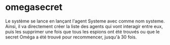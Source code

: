 # omegasecret

Le système se lance en lançant l'agent Systeme avec comme nom systeme.
Ainsi, il va directement créer la liste des agents qui vont interagir entre eux, puis les supprimer une fois que tous les espions ont été trouvés ou que le secret Oméga a été trouvé pour recommencer, jusqu'à 30 fois.
